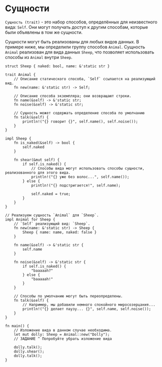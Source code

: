 # Сущности

`Сущность (trait)` - это набор способов, определённых для неизвестного вида:
`Self`. Они могут получать доступ к другим способам,
которые были объявлены в том же сущности.

Сущности могут быть реализованы для любых видов данных. В примере ниже,
мы определили группу способов `Animal`. Сущность `Animal` реализован для вида данных
`Sheep`, что позволяет использовать способы из `Animal` внутри `Sheep`.

```rust,editable
struct Sheep { naked: bool, name: &'static str }

trait Animal {
    // Описание статического способа, `Self` ссылается на реализующий вид.
    fn new(name: &'static str) -> Self;

    // Описание способа экземпляра; они возвращают строки.
    fn name(&self) -> &'static str;
    fn noise(&self) -> &'static str;

    // Сущность может содержать определение способа по умолчанию
    fn talk(&self) {
        println!("{} говорит {}", self.name(), self.noise());
    }
}

impl Sheep {
    fn is_naked(&self) -> bool {
        self.naked
    }

    fn shear(&mut self) {
        if self.is_naked() {
            // Способы вида могут использовать способы сущности, реализованного для этого вида.
            println!("{} уже без волос...", self.name());
        } else {
            println!("{} подстригается!", self.name);

            self.naked = true;
        }
    }
}

// Реализуем сущность `Animal` для `Sheep`.
impl Animal for Sheep {
    // `Self` реализующий вид: `Sheep`.
    fn new(name: &'static str) -> Sheep {
        Sheep { name: name, naked: false }
    }

    fn name(&self) -> &'static str {
        self.name
    }

    fn noise(&self) -> &'static str {
        if self.is_naked() {
            "baaaaah?"
        } else {
            "baaaaah!"
        }
    }

    // Способы по умолчанию могут быть переопределены.
    fn talk(&self) {
        // Например, мы добавили немного спокойного миросозерцания...
        println!("{} делает паузу... {}", self.name, self.noise());
    }
}

fn main() {
    // Изложение вида в данном случае необходима.
    let mut dolly: Sheep = Animal::new("Dolly");
    // ЗАДАНИЕ ^ Попробуйте убрать изложение вида

    dolly.talk();
    dolly.shear();
    dolly.talk();
}
```
